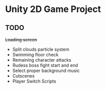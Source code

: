 # Unity 2D Game Project

## TODO
~~Loading screen~~
- Split clouds particle system
- Swimming floor check
- Remaining character attacks
- Rudess boss fight start and end
- Select proper background music
- Cutscenes
- Player Switch Scripts

